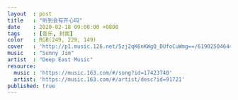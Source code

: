 ```yaml
---
layout  : post
title   : "听到会有开心吗"
date    : 2020-02-18 09:00:00 +0800
tags    : [音乐, 封面]
color   : RGB(249, 229, 149) 
cover   : 'http://p1.music.126.net/5zj2qK6nKWgQ_DUfoCuWmg==/619025046446186.jpg'
music   : "Sunny Jim"
artist  : "Deep East Music"
resource:
  music : 'https://music.163.com/#/song?id=17423740'
  artist: 'https://music.163.com/#/artist/desc?id=91721'
published: true
---
```

